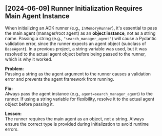 ## [2024-06-09] Runner Initialization Requires Main Agent Instance

When initializing an ADK runner (e.g., `InMemoryRunner`), it's essential to pass the main agent (manager/root agent) as an **object instance**, not as a string name. Passing a string (e.g., `"search_manager_agent"`) will cause a Pydantic validation error, since the runner expects an agent object (subclass of `BaseAgent`). In a previous project, a string variable was used, but it was resolved to the actual agent object before being passed to the runner, which is why it worked.

**Problem:**  
Passing a string as the agent argument to the runner causes a validation error and prevents the agent framework from running.

**Fix:**  
Always pass the agent instance (e.g., `agent=search_manager_agent`) to the runner. If using a string variable for flexibility, resolve it to the actual agent object before passing it.

**Lesson:**  
The runner requires the main agent as an object, not a string. Always ensure the correct type is provided during initialization to avoid runtime errors.
